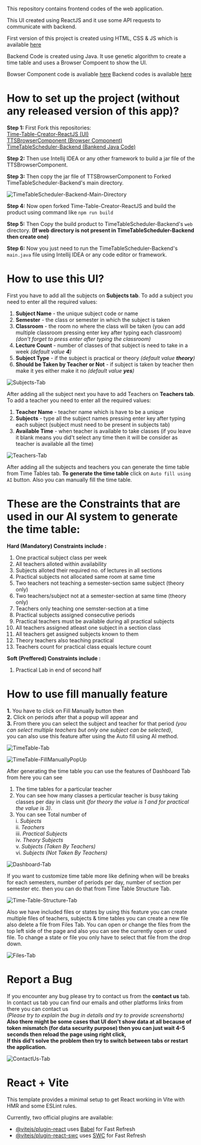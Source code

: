 This repository contains frontend codes of the web application.

This UI created using ReactJS and it use some API requests to communicate with backend.

First version of this project is created using HTML, CSS & JS which is available [here](https://github.com/Super7000/Time_Table_Designer)

Backend Code is created using Java. It use genetic algorithm to create a time table and uses a Browser Compoent to show the UI.

Bowser Component code is avaliable [here](https://github.com/srideep-banerjee/TTSBrowserComponent)
Backend codes is available [here](https://github.com/srideep-banerjee/TimeTableScheduler-Backend)

# How to set up the project (without any released version of this app)?

**Step 1:**
First Fork this repositories:<br/>
[Time-Table-Creator-ReactJS (UI)](https://github.com/Super7000/Time-Table-Creator-ReactJS) <br/>
[TTSBrowserComponent (Browser Component)](https://github.com/srideep-banerjee/TTSBrowserComponent) <br/>
[TimeTableScheduler-Backend (Bankend Java Code)](https://github.com/srideep-banerjee/TimeTableScheduler-Backend) <br/>

**Step 2:**
Then use Intellij IDEA or any other framework to build a jar file of the TTSBrowserComponent.

**Step 3:**
Then copy the jar file of TTSBrowserComponent to Forked TimeTableScheduler-Backend's main directory.

![TimeTableScheduler-Backend-Main-Directory](https://github.com/Super7000/Time-Table-Creator-ReactJS/assets/86580414/ceab5a00-2620-4746-bdb9-92ac73caa114)

**Step 4:**
Now open forked Time-Table-Creator-ReactJS and build the product using command like `npm run build`

**Step 5:**
Then Copy the build product to TimeTableScheduler-Backend's `web` directory. **(If web directory is not present in TimeTableScheduler-Backend then create one)**

**Step 6:**
Now you just need to run the TimeTableScheduler-Backend's `main.java` file using Intellij IDEA or any code editor or framework.


# How to use this UI?

First you have to add all the subjects on **Subjects tab**.
To add a subject you need to enter all the required values:
1. **Subject Name** - the unique subject code or name
2. **Semester** - the class or semester in which the subject is taken
3. **Classroom** - the room no where the class will be taken (you can add multiple classroom pressing enter key after typing each classroom) *(don't forget to press enter after typing the classroom)*
4. **Lecture Count** - number of classes of that subject is need to take in a week *(default value **4**)*
5. **Subject Type** - if the subject is practical or theory *(default value **theory**)*
6. **Should be Taken by Teacher or Not** - if subject is taken by teacher then make it yes either make it no *(default value **yes**)*

![Subjects-Tab](https://github.com/Super7000/Time-Table-Creator-ReactJS/assets/86580414/ad25c647-8fb1-42f2-81c7-385bb4d357ac)


After adding all the subject next you have to add Teachers on **Teachers tab**.
To add a teacher you need to enter all the required values:
1. **Teacher Name** - teacher name which is have to be a unique
2. **Subjects** - type all the subject names pressing enter key after typing each subject (subject must need to be present in subjects tab)
3. **Available Time** - when teacher is available to take classes (if you leave it blank means you did't select any time then it will be consider as teacher is available all the time)

![Teachers-Tab](https://github.com/Super7000/Time-Table-Creator-ReactJS/assets/86580414/d2d98ee3-d272-4cc3-80e4-adc91f0d5bb0)

After adding all the subjects and teachers you can generate the time table from Time Tables tab.
**To generate the time table** click on `Auto fill using AI` button. Also you can manually fill the time table.
# These are the Constraints that are used in our AI system to generate the time table:
**Hard (Mandatory) Constraints include :**
1. One practical subject class per week
2. All teachers alloted within availability
3. Subjects alloted their required no. of lectures in all sections
4. Practical subjects not allocated same room at same time
5. Two teachers not teaching a semester-section same subject (theory only)
6. Two teachers/subject not at a semester-section at same time (theory only)
7. Teachers only teaching one semster-section at a time
8. Practical subjects assigned consecutive periods
9. Practical teachers must be available during all practical subjects
10. All teachers assigned atleast one subject in a section class
11. All teachers get assigned subjects known to them
12. Theory teachers also teaching practical
13. Teachers count for practical class equals lecture count

**Soft (Preffered) Constraints include :**
1. Practical Lab in end of second half

# How to use fill manually feature
**1.** You have to click on Fill Manually button then<br/>
**2.** Click on periods after that a popup will appear and <br/>
**3.** From there you can select the subject and teacher for that period *(you can select multiple teachers but only one subject can be selected)*, <br/>
you can also use this feature after using the Auto fill using AI method.

![TimeTable-Tab](https://github.com/Super7000/Time-Table-Creator-ReactJS/assets/86580414/86a289ad-b86f-4f93-aa26-ab1782550369)

![TimeTable-FillManuallyPopUp](https://github.com/Super7000/Time-Table-Creator-ReactJS/assets/86580414/c685ca67-1dbb-43d6-b9d7-2980b20529bb)

After generating the time table you can use the features of Dashboard Tab from here you can see
1. The time tables for a particular teacher
2. You can see how many classes a perticular teacher is busy taking classes per day in class unit *(for theory the value is 1 and for practical the value is 3)*.
3. You can see Total number of<br/>
    i. *Subjects*<br/>
    ii. *Teachers*<br/>
    iii. *Practical Subjects*<br/>
    iv. *Theory Subjects*<br/>
    v. *Subjects (Taken By Teachers)*<br/>
    vi. *Subjects (Not Taken By Teachers)*<br/>

![Dashboard-Tab](https://github.com/Super7000/Time-Table-Creator-ReactJS/assets/86580414/d8935e20-dfd2-4c16-b2ee-fd3a32a2ccc4)

If you want to customize time table more like defining when will be breaks for each semesters, number of periods per day, number of section per semester etc. then you can do that from Time Table Structure Tab.

![Time-Table-Structure-Tab](https://github.com/Super7000/Time-Table-Creator-ReactJS/assets/86580414/3bc14d56-d5f7-4b55-a45d-b36d8d202ef1)

Also we have included files or states by using this feature you can create multiple files of teachers, subjects & time tables you can create a new file also delete a file from Files Tab. You can open or change the files from the top left side of the page and also you can see the currently open or used file. To change a state or file you only have to select that file from the drop down.

![Files-Tab](https://github.com/Super7000/Time-Table-Creator-ReactJS/assets/86580414/c38a49df-fe1c-4ea4-92ab-134c25144ebc)

# Report a Bug
If you encounter any bug please try to contact us from the **contact us** tab.<br/>
In contact us tab you can find our emails and other platforms links from there you can contact us <br/>
*(Please try to explain the bug in details and try to provide screenshorts)* <br/>
**Also there might be some cases that UI don't show data at all because of token mismatch (for data security purpose) then you can just wait 4-5 seconds then reload the page using right click,<br/>
If this did't solve the problem then try to switch between tabs or restart the application.**

![ContactUs-Tab](https://github.com/Super7000/Time-Table-Creator-ReactJS/assets/86580414/9cf4230e-a597-487b-bc43-20e00ad8f728)


# React + Vite

This template provides a minimal setup to get React working in Vite with HMR and some ESLint rules.

Currently, two official plugins are available:

- [@vitejs/plugin-react](https://github.com/vitejs/vite-plugin-react/blob/main/packages/plugin-react/README.md) uses [Babel](https://babeljs.io/) for Fast Refresh
- [@vitejs/plugin-react-swc](https://github.com/vitejs/vite-plugin-react-swc) uses [SWC](https://swc.rs/) for Fast Refresh

